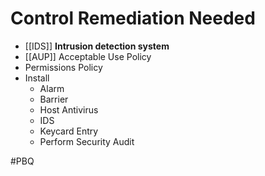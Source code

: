 # Control Remediation Needed
- [[IDS]] **Intrusion detection system**
- [[AUP]] Acceptable Use Policy 
- Permissions Policy
- Install 
	- Alarm
	- Barrier
	- Host Antivirus
	- IDS
	- Keycard Entry
	- Perform Security Audit

#PBQ 